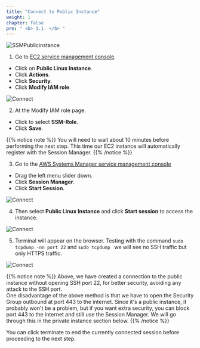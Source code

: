```yaml
---
title: "Connect to Public Instance"
weight: 1
chapter: false
pre: " <b> 3.1. </b> "
---
```


![SSMPublicinstance](/images/arc-02.png)

1. Go to [EC2 service management console](https://console.aws.amazon.com/ec2/v2/home).

- Click on **Public Linux Instance**.
- Click **Actions**.
- Click **Security**.
- Click **Modify IAM role**.

![Connect](/images/3.connect/001-connect.png)

2. At the Modify IAM role page.

- Click to select **SSM-Role**.
- Click **Save**.

{{% notice note %}}
You will need to wait about 10 minutes before performing the next step. This time our EC2 instance will automatically register with the Session Manager.
{{% /notice %}}

3. Go to the [AWS Systems Manager service management console](https://console.aws.amazon.com/systems-manager/home)

- Drag the left menu slider down.
- Click **Session Manager**.
- Click **Start Session**.

![Connect](/images/3.connect/002-connect.png)

4. Then select **Public Linux Instance** and click **Start session** to access the instance.

![Connect](/images/3.connect/003-connect.png)

5. Terminal will appear on the browser. Testing with the command `sudo tcpdump -nn port 22` and `sudo tcpdump ` we will see no SSH traffic but only HTTPS traffic.

![Connect](/images/3.connect/004-connect.png)

{{% notice note %}}
Above, we have created a connection to the public instance without opening SSH port 22, for better security, avoiding any attack to the SSH port.\
One disadvantage of the above method is that we have to open the Security Group outbound at port 443 to the internet. Since it's a public instance, it probably won't be a problem, but if you want extra security, you can block port 443 to the internet and still use the Session Manager. We will go through this in the private instance section below.
{{% /notice %}}

You can click terminate to end the currently connected session before proceeding to the next step.
